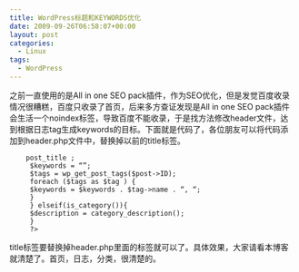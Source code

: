 ```yaml
---
title: WordPress标题和KEYWORDS优化
date: 2009-09-26T06:58:07+00:00
layout: post
categories:
  - Linux
tags:
  - WordPress
---
```


之前一直使用的是All in one SEO pack插件，作为SEO优化，但是发觉百度收录情况很糟糕，百度只收录了首页，后来多方查证发现是All in one SEO pack插件会生活一个noindex标签，导致百度不能收录，于是找方法修改header文件，达到根据日志tag生成keywords的目标。下面就是代码了，各位朋友可以将代码添加到header.php文件中，替换掉以前的title标签。
```
    post_title ;
     $keywords = “”;
     $tags = wp_get_post_tags($post->ID);
     foreach ($tags as $tag ) {
     $keywords = $keywords . $tag->name . “, “;
     }
     } elseif(is_category()){
     $description = category_description();
     }
     ?>
```

title标签要替换掉header.php里面的标签就可以了。具体效果，大家请看本博客就清楚了。首页，日志，分类，很清楚的。